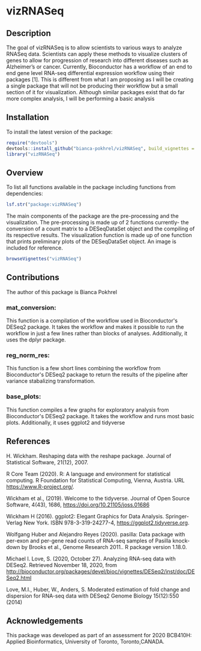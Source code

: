 # vizRNASeq

## Description

The goal of vizRNASeq is to allow scientists to various ways to analyze RNASeq data.
Scientists can apply these methods to visualize clusters of genes to allow for progression of research into
different diseases such as Alzheimer’s or cancer.
Currently, Bioconductor has a workflow of an end to end gene level RNA-seq differential expression workflow
using their packages [1]. This is different from what I am proposing as I will be creating a single package that
will not be producing their workflow but a small section of it for visualization. Although similar packages
exist that do far more complex analysis, I will be performing a basic analysis

## Installation

To install the latest version of the package:

``` r
require("devtools")
devtools::install_github("bianca-pokhrel/vizRNASeq", build_vignettes = TRUE)
library("vizRNASeq")
```

## Overview

To list all functions available in the package including functions from dependencies:

``` r
lsf.str("package:vizRNASeq")
```

The main components of the package are the pre-processing and the visualization. The pre-processing is made up of 2 functions currently- the conversion of a count matrix to a DESeqDataSet object and the compiling of its respective results. The visualization function is made up of one function that prints preliminary plots of the DESeqDataSet object. An image is included for reference.

``` r
browseVignettes("vizRNASeq")
```

## Contributions

The author of this package is Bianca Pokhrel

### mat_conversion:

This function is a compilation of the workflow used in Bioconductor's DESeq2 package. It takes the workflow and makes it possible to run the workflow in just a few lines rather than blocks of analyses. Additionally, it uses the dplyr package.

### reg_norm_res:

This function is a few short lines combining the workflow from Bioconductor's DESeq2 package to return the results of the pipeline after variance stabalizing transformation.

### base_plots:

This function compiles a few graphs for exploratory analysis from Bioconductor's DESeq2 package. It takes the workflow and runs most basic plots. Additionally, it uses ggplot2 and tidyverse

## References

H. Wickham. Reshaping data with the reshape package. Journal of Statistical Software, 21(12), 2007.

R Core Team (2020). R: A language and environment for statistical computing. R Foundation for Statistical Computing, Vienna, Austria. URL https://www.R-project.org/.

Wickham et al., (2019). Welcome to the tidyverse. Journal of Open Source Software, 4(43), 1686, https://doi.org/10.21105/joss.01686

Wickham H (2016). ggplot2: Elegant Graphics for Data Analysis. Springer-Verlag New York. ISBN 978-3-319-24277-4, https://ggplot2.tidyverse.org.

Wolfgang Huber and Alejandro Reyes (2020). pasilla: Data
package with per-exon and per-gene read counts of RNA-seq
samples of Pasilla knock-down by Brooks et al., Genome
Research 2011.. R package version 1.18.0.

Michael I. Love, S. (2020, October 27). Analyzing RNA-seq data with DESeq2.
Retrieved November 18, 2020,
from http://bioconductor.org/packages/devel/bioc/vignettes/DESeq2/inst/doc/DESeq2.html

Love, M.I., Huber, W., Anders, S. Moderated estimation of
fold change and dispersion for RNA-seq data with DESeq2
Genome Biology 15(12):550 (2014)

## Acknowledgements

This package was developed as part of an assessment for 2020 BCB410H: Applied Bioinformatics, University of Toronto, Toronto,CANADA.
